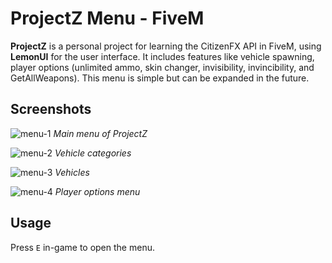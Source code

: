 # ProjectZ Menu - FiveM

**ProjectZ** is a personal project for learning the CitizenFX API in FiveM, using **LemonUI** for the user interface. It includes features like vehicle spawning, player options (unlimited ammo, skin changer, invisibility, invincibility, and GetAllWeapons). This menu is simple but can be expanded in the future.

## Screenshots

![menu-1](https://github.com/user-attachments/assets/300c1ac6-db7b-4254-b36a-a8c642cda9ae)
*Main menu of ProjectZ*

![menu-2](https://github.com/user-attachments/assets/3e6e3ffd-7b31-4fcb-8e5c-ca6a6c5d2cc8)
*Vehicle categories*

![menu-3](https://github.com/user-attachments/assets/390e79ae-d92c-41bc-80d6-8638baf0d09f)
*Vehicles*

![menu-4](https://github.com/user-attachments/assets/52ac5586-9e70-43fe-9922-f7413559267f)
*Player options menu*

## Usage

Press `E` in-game to open the menu.
